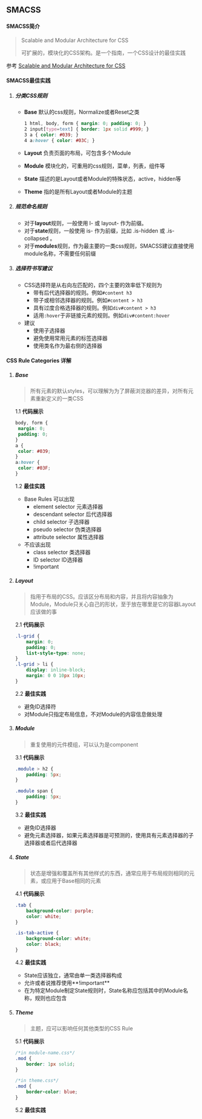 ## SMACSS



#### SMACSS简介

> Scalable and Modular Architecture for CSS
>
> 可扩展的，模块化的CSS架构。是一个指南，一个CSS设计的最佳实践

参考 [Scalable and Modular Architecture for CSS](http://smacss.com/)



#### SMACSS最佳实践

1. ##### 分类CSS规则

   * **Base**		默认的css规则，Normalize或者Reset之类

     ```css
     1 html, body, form { margin: 0; padding: 0; }
     2 input[type=text] { border: 1px solid #999; }
     3 a { color: #039; }
     4 a:hover { color: #03C; }
     ```

   * **Layout**     负责页面的布局，可包含多个Module

   * **Module**    模块化的，可重用的css规则，菜单，列表，组件等

   * **State**         描述的是Layout或者Module的特殊状态，active，hidden等

   * **Theme**      指的是所有Layout或者Module的主题

2. ##### 规范命名规则

   * 对于**layout**规则，一般使用 l- 或 layout- 作为前缀。
   * 对于**state**规则，一般使用 is- 作为前缀，比如 .is-hidden 或 .is-collapsed 。
   * 对于**modules**规则，作为最主要的一类css规则，SMACSS建议直接使用module名称，不需要任何前缀

3. ##### 选择符书写建议

   * CSS选择符是从右向左匹配的，四个主要的效率低下规则为
     * 带有后代选择器的规则。例如`#content h3`
     * 带子或相邻选择器的规则。例如`#content > h3`
     * 具有过度合格选择器的规则。例如`div#content > h3`
     * 适用`:hover`于非链接元素的规则。例如`div#content:hover`
   * 建议
     * 使用子选择器
     * 避免使用常用元素的标签选择器
     * 使用类名作为最右侧的选择器



#### CSS Rule Categories 详解

1. ##### Base

   > 所有元素的默认styles，可以理解为为了屏蔽浏览器的差异，对所有元素重新定义的一类CSS

   1.1 **代码展示**

   ```css
   body, form {
   	margin: 0;
   	padding: 0;
   }
   a {
   	color: #039;
   }
   a:hover {
   	color: #03F;
   }
   ```

   1.2 **最佳实践**

   * Base Rules 可以出现
     * element selector		元素选择器
     * descendant selector  后代选择器
     * child selector               子选择器
     * pseudo selector          伪类选择器
     * attribute selector        属性选择器
   * 不应该出现
     * class selector				类选择器
     * ID selector                     ID选择器
     * !important

2. ##### Layout

   > 指用于布局的CSS。应该区分布局和内容，并且将内容抽象为Module，Module只关心自己的形状，至于放在哪里是它的容器Layout应该做的事

   2.1 **代码展示**

   ```css
   .l-grid {
       margin: 0;
       padding: 0;
       list-style-type: none;
   }
   .l-grid > li {
       display: inline-block;
       margin: 0 0 10px 10px;
   }
   ```

   2.2 **最佳实践**

   * 避免ID选择符
   * 对Module只指定布局信息，不对Module的内容信息做处理

3. ##### Module

   > 重复使用的元件模组，可以认为是component

   3.1 **代码展示**

   ```css
   .module > h2 {
       padding: 5px;
   }
   
   .module span {
       padding: 5px;
   }
   ```

   3.2 **最佳实践**

   * 避免ID选择器
   * 避免元素选择器，如果元素选择器是可预测的，使用具有元素选择器的子选择器或者后代选择器

4. ##### State

   > 状态是增强和覆盖所有其他样式的东西，通常应用于布局规则相同的元素，或应用于Base相同的元素

   4.1 **代码展示**

   ```css
   .tab {
       background-color: purple;
       color: white;
   }
   
   .is-tab-active {
       background-color: white;
       color: black;
   }
   ```

   4.2 **最佳实践**

   * State应该独立，通常由单一类选择器构成
   * 允许或者说推荐使用**!important**
   * 在为特定Module制定State规则时，State名称应包括其中的Module名称，规则也应包含

5. ##### Theme

   > 主题，应可以影响任何其他类型的CSS Rule

   5.1 **代码展示**

   ```css
   /*in module-name.css*/
   .mod {
       border: 1px solid;
   }
   
   /*in theme.css*/
   .mod {
       border-color: blue;
   }
   ```

   5.2 **最佳实践**

   



